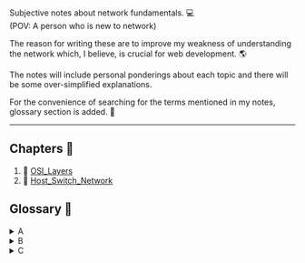 Subjective notes about network fundamentals. 💻<br>
(POV: A person who is new to network)<br>

The reason for writing these are to improve my weakness of understanding the network which, I believe, is crucial for web development. 🌎<br>

The notes will include personal ponderings about each topic and there will be some over-simplified explanations.<br>

For the convenience of searching for the terms mentioned in my notes, glossary section is added. 📝

<hr>

## Chapters 📕

<ol>
<li>
🔎 <a href="https://github.com/tyomhk2015/network_basic/tree/main/1.OSI_Layers">OSI_Layers</a>
</li>
<li>🔎 <a href="https://github.com/tyomhk2015/network_basic/tree/main/2.Host_Switch_Network">Host_Switch_Network</a></li>
</ol>


## Glossary 📝
<details style="cursor: pointer;">
  <summary>A</summary>
  <a href="">　TEST</a>
</details>
<details style="cursor: pointer;">
  <summary>B</summary>
  <a href="">　TEST</a>
</details>
<details style="cursor: pointer;">
  <summary>C</summary>
  <a href="">　TEST</a>
</details>
